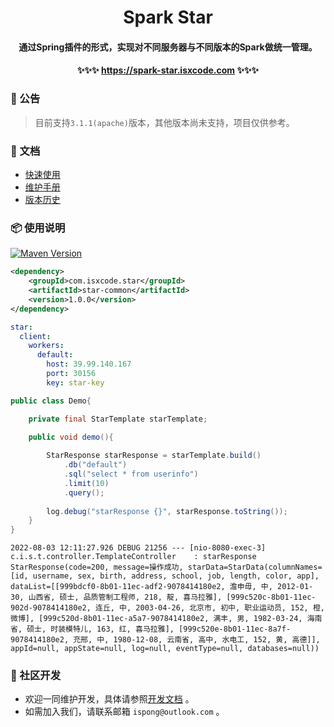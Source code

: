 <h1 align="center">
    Spark Star
</h1>

<h4 align="center">
    通过Spring插件的形式，实现对不同服务器与不同版本的Spark做统一管理。
</h4>

<h4 align="center">
    ✨✨✨ <a href="https://spark-star.isxcode.com">https://spark-star.isxcode.com</a> ✨✨✨
</h4>

### 📢 公告

> 目前支持`3.1.1(apache)`版本，其他版本尚未支持，项目仅供参考。
 
### 📒 文档

- [快速使用](https://spark-star.isxcode.com/#/zh-cn/start/快速使用)
- [维护手册](https://spark-star.isxcode.com/#/zh-cn/start/contributing)
- [版本历史](https://spark-star.isxcode.com/#/zh-cn/start/changelog)

### 📦 使用说明

[![Maven Version](https://img.shields.io/maven-central/v/com.isxcode.star/star-common)](https://search.maven.org/artifact/com.isxcode.star/star-common)

```xml
<dependency>
    <groupId>com.isxcode.star</groupId>
    <artifactId>star-common</artifactId>
    <version>1.0.0</version>
</dependency>
```

```yaml
star:
  client:
    workers:
      default:
        host: 39.99.140.167
        port: 30156
        key: star-key
```

```java
public class Demo{

    private final StarTemplate starTemplate;
    
    public void demo(){

        StarResponse starResponse = starTemplate.build()
            .db("default")
            .sql("select * from userinfo")
            .limit(10)
            .query();
        
        log.debug("starResponse {}", starResponse.toString());
    }
}
```

```log
2022-08-03 12:11:27.926 DEBUG 21256 --- [nio-8080-exec-3] c.i.s.t.controller.TemplateController    : starResponse StarResponse(code=200, message=操作成功, starData=StarData(columnNames=[id, username, sex, birth, address, school, job, length, color, app], dataList=[[999bdcf0-8b01-11ec-adf2-9078414180e2, 澹申毋, 中, 2012-01-30, 山西省, 硕士, 品质管制工程师, 218, 靛, 喜马拉雅], [999c520c-8b01-11ec-902d-9078414180e2, 连丘, 中, 2003-04-26, 北京市, 初中, 职业运动员, 152, 橙, 微博], [999c520d-8b01-11ec-a5a7-9078414180e2, 满丰, 男, 1982-03-24, 海南省, 硕士, 时装模特儿, 163, 红, 喜马拉雅], [999c520e-8b01-11ec-8a7f-9078414180e2, 充邢, 中, 1980-12-08, 云南省, 高中, 水电工, 152, 黄, 高德]], appId=null, appState=null, log=null, eventType=null, databases=null))
```

### 👏 社区开发

- 欢迎一同维护开发，具体请参照[开发文档](https://spark-star.isxcode.com/#/zh-cn/contributing) 。
- 如需加入我们，请联系邮箱 `ispong@outlook.com` 。
